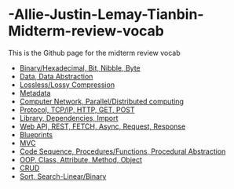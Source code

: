 # -Allie-Justin-Lemay-Tianbin-Midterm-review-vocab
This is the Github page for the midterm review vocab
* <a href="https://github.com/TianbinLiu/-Allie-Justin-Lemay-Tianbin-Midterm-review-vocab/wiki/Binary-Hexadecimal,-Bit,-Nibble,-Byte">Binary/Hexadecimal, Bit, Nibble, Byte</a>
* <a href="https://github.com/TheRadRabbidRabbit/Team-Lovelace/commits?author=xiaoa0">Data, Data Abstraction</a>
* <a href="https://github.com/TheRadRabbidRabbit/Team-Lovelace/commits?author=xiaoa0">Lossless/Lossy Compression</a>
* <a href="https://github.com/TheRadRabbidRabbit/Team-Lovelace/commits?author=xiaoa0">Metadata</a>
* <a href="https://github.com/TheRadRabbidRabbit/Team-Lovelace/commits?author=xiaoa0">Computer Network, Parallel/Distributed computing</a>
* <a href="https://github.com/TheRadRabbidRabbit/Team-Lovelace/commits?author=xiaoa0">Protocol, TCP/IP, HTTP, GET, POST</a>
* <a href="https://github.com/TheRadRabbidRabbit/Team-Lovelace/commits?author=xiaoa0">Library, Dependencies, Import</a>
* <a href="https://github.com/TheRadRabbidRabbit/Team-Lovelace/commits?author=xiaoa0">Web API, REST, FETCH, Async, Request, Response</a>
* <a href="https://github.com/TheRadRabbidRabbit/Team-Lovelace/commits?author=xiaoa0">Blueprints</a>
* <a href="https://github.com/TheRadRabbidRabbit/Team-Lovelace/commits?author=xiaoa0">MVC</a>
* <a href="https://github.com/TheRadRabbidRabbit/Team-Lovelace/commits?author=xiaoa0">Code Sequence, Procedures/Functions, Procedural Abstraction</a>
* <a href="https://github.com/TheRadRabbidRabbit/Team-Lovelace/commits?author=xiaoa0">OOP, Class, Attribute, Method, Object</a>
* <a href="https://github.com/TheRadRabbidRabbit/Team-Lovelace/commits?author=xiaoa0">CRUD</a>
* <a href="https://github.com/TheRadRabbidRabbit/Team-Lovelace/commits?author=xiaoa0">Sort, Search-Linear/Binary</a>
